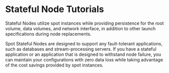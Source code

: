 # Stateful Node Tutorials

Stateful Nodes utilize spot instances while providing persistence for the root volume, data volumes, and network interface, in addition to other launch specifications during node replacements.

Spot Stateful Nodes are designed to support any fault-tolerant applications, such as databases and stream-processing servers. If you have a stateful application or an application that is designed to withstand node failure, you can maintain your configurations with zero data loss while taking advantage of the cost savings provided by spot instances.
